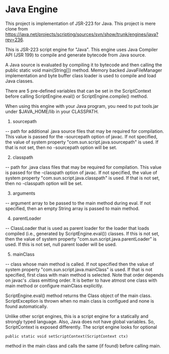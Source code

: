 Java Engine
===

This project is implementation of JSR-223 for Java.
This project is mere clone from https://java.net/projects/scripting/sources/svn/show/trunk/engines/java?rev=236.

This is JSR-223 script engine for "Java". This engine uses Java Compiler
API (JSR 199) to compile and generate bytecode from Java source.

A Java source is evaluated by compiling it to bytecode and then calling
the public static void main(String[]) method. Memory backed JavaFileManager
implementation and byte buffer class loader is used to compile and load
Java classes.

There are 5 pre-defined variables that can be set in the ScriptContext
before calling ScriptEngine.eval() or ScriptEngine.compile() method.

When using this engine with your Java program, you need to put tools.jar
under $JAVA_HOME/lib in your CLASSPATH.

1) sourcepath

-- path for additional .java source files that may be required for 
compilation. This value is passed for the -sourcepath option of javac. 
If not specified, the value of system property "com.sun.script.java.sourcepath"
is used. If that is not set, then no -sourcepath option will be set.

2) classpath

-- path for .java class files that may be required for compilation. 
This value is passed for the -classpath option of javac. If not specified,
the value of system property "com.sun.script.java.classpath" is used.
If that is not set, then no -classpath option will be set.

3) arguments 

-- argument array to be passed to the main method during eval. If not specified,
then an empty String array is passed to main method.

4) parentLoader

-- ClassLoader that is used as parent loader for the loader that loads 
compiled (i.e., generated by ScriptEngine.eval()) classes. If this is not
set, then the value of system property "com.sun.script.java.parentLoader" 
is used. If this is not set, null parent loader will be used.

5) mainClass 

-- class whose main method is called. If not specified then the value of 
system property "com.sun.script.java.mainClass" is used. If that is not
specified, first class with main method is selected. Note that order depends 
on javac's .class emitting order. It is better to have atmost one class with 
main method or configure mainClass explicitly.

ScriptEngine.eval() method returns the Class object of the main class. 
ScriptException is thrown when no main class is configued and none is found 
automatically.

Unlike other script engines, this is a script engine for a statically and
strongly typed language. Also, Java does not have global variables. So, 
ScriptContext is exposed differently. The script engine looks for optional

    public static void setScriptContext(ScriptContext ctx)

method in the main class and calls the same (if found) before calling main.